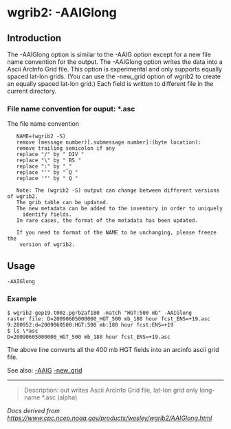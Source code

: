 # wgrib2: -AAIGlong

## Introduction

The -AAIGlong option is similar to
the -AAIG option except for a new file name convention for the output.
The -AAIGlong option
writes the data into a Ascii ArcInfo Grid file. This option
is experimental and only supports equally spaced lat-lon
grids. (You can use the -new_grid option of wgrib2 to create
an equally spaced lat-lon grid.) Each field is written to different file in the current directory.

### File name convention for ouput: \*.asc

The file name convention

```
   NAME=(wgrib2 -S)
   remove (message number)[.submessage number]:(byte location):
   remove trailing semicolon if any
   replace "/" by " DIV "
   replace "\" by " BS "
   replace ":" by "_"
   replace "'" by " Q "
   replace '"' by " Q "

   Note: The (wgrib2 -S) output can change between different versions of wgrib2.
   The grib table can be updated.
   The new metadata can be added to the inventory in order to uniquely
     identify fields.
   In rare cases, the format of the metadata has been updated.

   If you need to format of the NAME to be unchanging, please freeze the
    version of wgrib2.
```

## Usage

```
-AAIGlong
```

### Example

```
$ wgrib2 gep19.t00z.pgrb2af180 -match "HGT:500 mb" -AAIGlong
raster file: D=20090605000000_HGT_500 mb_180 hour fcst_ENS=+19.asc
9:280952:d=2009060500:HGT:500 mb:180 hour fcst:ENS=+19
$ ls \*asc
D=20090605000000_HGT_500 mb_180 hour fcst_ENS=+19.asc
```

The above line converts all the 400 mb HGT fields into an
arcinfo ascii grid file.

See also: [-AAIG](./AAIG.md)
[-new_grid](./new_grid.md)

---

> Description: out writes Ascii ArcInfo Grid file, lat-lon grid only long-name \*.asc (alpha)

_Docs derived from <https://www.cpc.ncep.noaa.gov/products/wesley/wgrib2/AAIGlong.html>_
